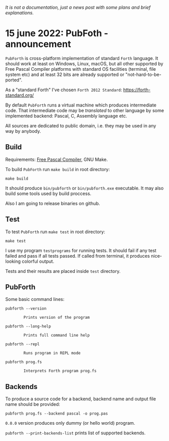 *It is not a documentation, just a news post with some plans and brief explanations.*

# 15 june 2022: PubFoth - announcement

`PubForth` is cross-platform implementation of standard `Forth` language. It should work at least on Windows, Linux, macOS, but all other supported by Free Pascal Compiler platforms with standard OS facilities (terminal, file system etc) and at least 32 bits are already supported or "not-hard-to-be-ported".

As a "standard Forth" I've chosen `Forth 2012 Standard`: https://forth-standard.org/

By default `PubForth` runs a virtual machine which produces intermediate code. That intermediate code may be *translated* to other language by some implemented backend: Pascal, C, Assembly language etc.

All sources are dedicated to public domain, i.e. they may be used in any way by anybody.

## Build

Requirements: [Free Pascal Compiler](https://www.freepascal.org/), GNU Make.

To build `PubForth` run `make build` in root directory:

```
make build
```

It should produce `bin/pubforth` or `bin/pubforth.exe` executable. It may also build some tools used by build proccess.

Also I am going to release binaries on github.

## Test

To test `PubForth` run `make test` in root directory:

```
make test
```

I use my program `testprograms` for running tests. It should fail if any test failed and pass if all tests passed. If called from terminal, it produces nice-looking colorful output.

Tests and their results are placed inside `test` directory.

## PubForth

Some basic command lines:

```
pubforth --version

        Prints version of the program

pubforth --long-help

        Prints full command line help

pubforth --repl

        Runs program in REPL mode

pubforth prog.fs

        Interprets Forth program prog.fs
```

## Backends

To produce a source code for a backend, backend name and output file name should be provided:

```
pubforth prog.fs --backend pascal -o prog.pas
```

`0.0.0` version produces only dummy (or hello world) program.

`pubforth --print-backends-list` prints list of supported backends.

